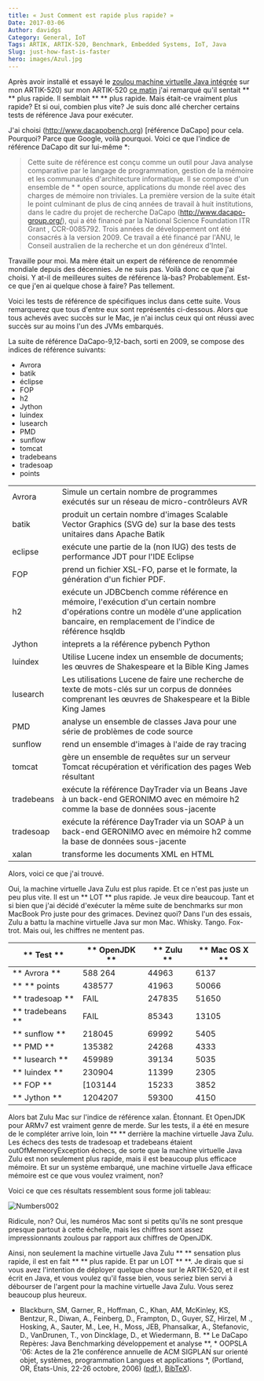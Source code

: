 ```yaml
---
title: « Just Comment est rapide plus rapide? »
Date: 2017-03-06
Author: davidgs
Category: General, IoT
Tags: ARTIK, ARTIK-520, Benchmark, Embedded Systems, IoT, Java
Slug: just-how-fast-is-faster
hero: images/Azul.jpg
---
```


Après avoir installé et essayé le [zoulou machine virtuelle Java intégrée](https://www.azul.com/products/zulu-embedded/) sur mon ARTIK-520) sur mon ARTIK-520 [ce matin](posts/category/general/making-artik-5-iot-gateway-kura) j'ai remarqué qu'il sentait ** ** plus rapide. Il semblait ** ** plus rapide. Mais était-ce vraiment plus rapide? Et si oui, combien plus vite? Je suis donc allé chercher certains tests de référence Java pour exécuter.

J'ai choisi (http://www.dacapobench.org) [référence DaCapo] pour cela. Pourquoi? Parce que Google, voilà pourquoi. Voici ce que l'indice de référence DaCapo dit sur lui-même *:

> Cette suite de référence est conçu comme un outil pour Java analyse comparative par le langage de programmation, gestion de la mémoire et les communautés d'architecture informatique. Il se compose d'un ensemble de * * open source, applications du monde réel avec des charges de mémoire non triviales. La première version de la suite était le point culminant de plus de cinq années de travail à huit institutions, dans le cadre du projet de recherche DaCapo (http://www.dacapo-group.org/), qui a été financé par la National Science Foundation ITR Grant , CCR-0085792. Trois années de développement ont été consacrés à la version 2009. Ce travail a été financé par l'ANU, le Conseil australien de la recherche et un don généreux d'Intel.

Travaille pour moi. Ma mère était un expert de référence de renommée mondiale depuis des décennies. Je ne suis pas. Voilà donc ce que j'ai choisi. Y at-il de meilleures suites de référence là-bas? Probablement. Est-ce que j'en ai quelque chose à faire? Pas tellement.

Voici les tests de référence de spécifiques inclus dans cette suite. Vous remarquerez que tous d'entre eux sont représentés ci-dessous. Alors que tous achevés avec succès sur le Mac, je n'ai inclus ceux qui ont réussi avec succès sur au moins l'un des JVMs embarqués.

La suite de référence DaCapo-9,12-bach, sorti en 2009, se compose des indices de référence suivants:

- Avrora
- batik
- éclipse
- FOP
- h2
- Jython
- luindex
- lusearch
- PMD
- sunflow
- tomcat
- tradebeans
- tradesoap
- points

| | |
| --- | --- |
| Avrora | Simule un certain nombre de programmes exécutés sur un réseau de micro-contrôleurs AVR |
| batik | produit un certain nombre d'images Scalable Vector Graphics (SVG de) sur la base des tests unitaires dans Apache Batik |
| eclipse | exécute une partie de la (non IUG) des tests de performance JDT pour l'IDE Eclipse |
| FOP | prend un fichier XSL-FO, parse et le formate, la génération d'un fichier PDF. |
| h2 | exécute un JDBCbench comme référence en mémoire, l'exécution d'un certain nombre d'opérations contre un modèle d'une application bancaire, en remplacement de l'indice de référence hsqldb |
| Jython | inteprets a la référence pybench Python |
| luindex | Utilise Lucene index un ensemble de documents; les œuvres de Shakespeare et la Bible King James |
| lusearch | Les utilisations Lucene de faire une recherche de texte de mots-clés sur un corpus de données comprenant les œuvres de Shakespeare et la Bible King James |
| PMD | analyse un ensemble de classes Java pour une série de problèmes de code source |
| sunflow | rend un ensemble d'images à l'aide de ray tracing |
| tomcat | gère un ensemble de requêtes sur un serveur Tomcat récupération et vérification des pages Web résultant |
| tradebeans | exécute la référence DayTrader via un Beans Jave à un back-end GERONIMO avec en mémoire h2 comme la base de données sous-jacente |
| tradesoap | exécute la référence DayTrader via un SOAP à un back-end GERONIMO avec en mémoire h2 comme la base de données sous-jacente |
| xalan | transforme les documents XML en HTML |


Alors, voici ce que j'ai trouvé.

Oui, la machine virtuelle Java Zulu est plus rapide. Et ce n'est pas juste un peu plus vite. Il est un ** LOT ** plus rapide. Je veux dire beaucoup. Tant et si bien que j'ai décidé d'exécuter la même suite de benchmarks sur mon MacBook Pro juste pour des grimaces. Devinez quoi? Dans l'un des essais, Zulu a battu la machine virtuelle Java sur mon Mac. Whisky. Tango. Fox-trot. Mais oui, les chiffres ne mentent pas.

| ** Test ** | ** OpenJDK ** | ** Zulu ** | ** Mac OS X ** |
| -------- | ----------- | -------- | ------------ |
| ** Avrora ** | 588 264 | 44963 | 6137 |
| ** ** points | 438577 | 41963 | 50066 |
| ** tradesoap ** | FAIL | 247835 | 51650 |
| ** tradebeans ** | FAIL | 85343 | 13105 |
| ** sunflow ** | 218045 | 69992 | 5405 |
| ** PMD ** | 135382 | 24268 | 4333 |
| ** lusearch ** | 459989 | 39134 | 5035 |
| ** luindex ** | 230904 | 11399 | 2305 |
| ** FOP ** | [103144 | 15233 | 3852 |
| ** Jython ** | 1204207 | 59300 | 4150 |



Alors bat Zulu Mac sur l'indice de référence xalan. Étonnant. Et OpenJDK pour ARMv7 est vraiment genre de merde. Sur les tests, il a été en mesure de le compléter arrive loin, loin ** ** derrière la machine virtuelle Java Zulu. Les échecs des tests de tradesoap et tradebeans étaient outOfMemeoryException échecs, de sorte que la machine virtuelle Java Zulu est non seulement plus rapide, mais il est beaucoup plus efficace mémoire. Et sur un système embarqué, une machine virtuelle Java efficace mémoire est ce que vous voulez vraiment, non?

Voici ce que ces résultats ressemblent sous forme joli tableau:

![Numbers002](/posts/category/general/images/Numbers002.jpg "Numbers002.jpg")

Ridicule, non? Oui, les numéros Mac sont si petits qu'ils ne sont presque presque partout à cette échelle, mais les chiffres sont assez impressionnants zoulous par rapport aux chiffres de OpenJDK.

Ainsi, non seulement la machine virtuelle Java Zulu ** ** sensation plus rapide, il est en fait ** ** plus rapide. Et par un LOT ** **. Je dirais que si vous avez l'intention de déployer quelque chose sur le ARTIK-520, et il est écrit en Java, et vous voulez qu'il fasse bien, vous seriez bien servi à débourser de l'argent pour la machine virtuelle Java Zulu. Vous serez beaucoup plus heureux.


* Blackburn, SM, Garner, R., Hoffman, C., Khan, AM, McKinley, KS, Bentzur, R., Diwan, A., Feinberg, D., Frampton, D., Guyer, SZ, Hirzel, M ., Hosking, A., Sauter, M., Lee, H., Moss, JEB, Phansalkar, A., Stefanovic, D., VanDrunen, T., von Dincklage, D., et Wiedermann, B. ** Le DaCapo Repères: Java Benchmarking développement et analyse **, * OOPSLA '06: Actes de la 21e conférence annuelle de ACM SIGPLAN sur orienté objet, systèmes, programmation Langues et applications *, (Portland, OR, États-Unis, 22-26 octobre, 2006) ([pdf](http://portal.acm.org/citation.cfm?doid=1167473.1167488),), [BibTeX](http://www.dacapobench.org/cite.html)).

